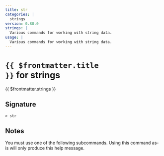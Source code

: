 ```yaml
---
title: str
categories: |
  strings
version: 0.80.0
strings: |
  Various commands for working with string data.
usage: |
  Various commands for working with string data.
---
```


# <code>{{ $frontmatter.title }}</code> for strings

<div class='command-title'>{{ $frontmatter.strings }}</div>

## Signature

```> str ```

## Notes
You must use one of the following subcommands. Using this command as-is will only produce this help message.